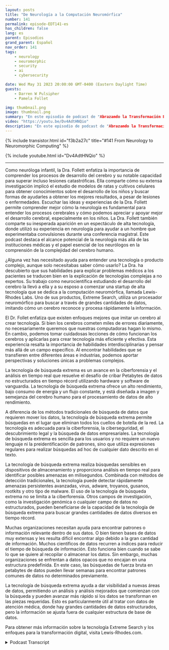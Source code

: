 ```yaml
---
layout: posts
title: "De Neurología a la Computación Neuromórfica"
number: 141
permalink: episode-EDT141-es
has_children: false
lang: es
parent: Episodios
grand_parent: Español
nav_order: 141
tags:
    - neurology
    - neuromorphic
    - security
    - ai
    - cybersecurity

date: Wed May 31 2023 20:00:00 GMT-0400 (Eastern Daylight Time)
guests:
    - Darren W Pulsipher
    - Pamela Follet

img: thumbnail.png
image: thumbnail.png
summary: "En este episodio de podcast de "Abrazando la Transformación Digital", la Dra. Pamela Follett, una neuróloga y co-fundadora de Lewis Rhodes Labs, comparte su experiencia y conocimiento en el campo de la neurología, específicamente en cuanto a la investigación sobre el desarrollo del cerebro en la primera infancia."
video: "https://youtu.be/Dv4AdtHNQio"
description: "En este episodio de podcast de "Abrazando la Transformación Digital", la Dra. Pamela Follett, una neuróloga y co-fundadora de Lewis Rhodes Labs, comparte su experiencia y conocimiento en el campo de la neurología, específicamente en cuanto a la investigación sobre el desarrollo del cerebro en la primera infancia."
---
```


<div>
{% include transistor.html id="f3b2a27c" title="#141 From Neurology to Neuromorphic Computing" %}

{% include youtube.html id="Dv4AdtHNQio" %}
</div>

---

Como neuróloga infantil, la Dra. Follett enfatiza la importancia de comprender los procesos de desarrollo del cerebro y su notable capacidad para superar incluso lesiones catastróficas. Ella comparte cómo su extensa investigación implicó el estudio de modelos de ratas y cultivos celulares para obtener conocimientos sobre el desarrollo de los niños y buscar formas de ayudarles a obtener los mejores resultados, a pesar de lesiones o enfermedades. Escuchar las ideas y experiencias de la Dra. Follett permite comprender mejor cómo la neurología es fundamental para entender los procesos cerebrales y cómo podemos apreciar y apoyar mejor el desarrollo cerebral, especialmente en los niños. La Dra. Follett también comparte su inesperada aparición en un espectáculo de alta tecnología, donde utilizó su experiencia en neurología para ayudar a un hombre que experimentaba convulsiones durante una conferencia magistral. Este podcast destaca el alcance potencial de la neurología más allá de las instituciones médicas y el papel esencial de los neurólogos en la comprensión de la complejidad del cerebro humano.

¿Alguna vez has necesitado ayuda para entender una tecnología o producto complejo, aunque solo necesitabas saber cómo usarlo? La Dra. ha descubierto que sus habilidades para explicar problemas médicos a los pacientes se traducen bien en la explicación de tecnologías complejas a no expertos. Su trabajo como neurocientífica estudiando el desarrollo del cerebro la llevó a ella y a su esposo a comenzar una startup de alta tecnología que se dedica a la computación neuromórfica, llamada Lewis-Rhodes Labs. Uno de sus productos, Extreme Search, utiliza un procesador neuromórfico para buscar a través de grandes cantidades de datos, imitando cómo un cerebro reconoce y procesa rápidamente la información.

El Dr. Follet enfatiza que existen enfoques mejores que imitar un cerebro al crear tecnología. Si bien los cerebros cometen miles de errores diariamente, no necesariamente queremos que nuestras computadoras hagan lo mismo. En cambio, podemos tomar cuidadosas lecciones de cómo funcionan los cerebros y aplicarlas para crear tecnología más eficiente y efectiva. Esta experiencia resalta la importancia de habilidades interdisciplinarias y pensar más allá de un campo específico. Al encontrar habilidades que se transfieren entre diferentes áreas e industrias, podemos aportar perspectivas y soluciones únicas a problemas complejos.

La tecnología de búsqueda extrema es un avance en la ciberforensia y el análisis en tiempo real que resuelve el desafío de cribar Petabytes de datos no estructurados en tiempo récord utilizando hardware y software de vanguardia. La tecnología de búsqueda extrema ofrece un alto rendimiento, bajo consumo de energía y un flujo constante, y está diseñada a imagen y semejanza del cerebro humano para el procesamiento de datos de alto rendimiento.

A diferencia de los métodos tradicionales de búsqueda de datos que requieren mover los datos, la tecnología de búsqueda extrema permite búsquedas en el lugar que eliminan todos los cuellos de botella de la red. La tecnología es adecuada para la ciberforensia, la ciberseguridad, el descubrimiento legal y la búsqueda de datos empresariales. La tecnología de búsqueda extrema es sencilla para los usuarios y no requiere un nuevo lenguaje ni la preidentificación de patrones, sino que utiliza expresiones regulares para realizar búsquedas ad hoc de cualquier dato descrito en el texto.

La tecnología de búsqueda extrema realiza búsquedas sensibles en dispositivos de almacenamiento y proporciona análisis en tiempo real para identificar posibles amenazas en milisegundos. Combinada con métodos de detección tradicionales, la tecnología puede detectar rápidamente amenazas persistentes avanzadas, virus, adware, troyanos, gusanos, rootkits y otro tipo de malware. El uso de la tecnología de búsqueda extrema no se limita a la ciberforensia. Otros campos de investigación, como la investigación genómica o cualquier campo de datos no estructurados, pueden beneficiarse de la capacidad de la tecnología de búsqueda extrema para buscar grandes cantidades de datos diversos en tiempo récord.

Muchas organizaciones necesitan ayuda para encontrar patrones o información relevante dentro de sus datos. O bien tienen bases de datos muy extensas y les resulta difícil encontrar algo debido a la gran cantidad de información. Muchos científicos de datos recurren a índices para reducir el tiempo de búsqueda de información. Esto funciona bien cuando se sabe lo que se quiere al recopilar o almacenar los datos. Sin embargo, muchas organizaciones se enfrentan a datos opacos que no encajan en una estructura predefinida. En este caso, las búsquedas de fuerza bruta en petabytes de datos pueden llevar semanas para encontrar patrones comunes de datos no determinados previamente.

La tecnología de búsqueda extrema ayuda a dar visibilidad a nuevas áreas de datos, permitiendo un análisis y análisis mejorados que comienzan con la búsqueda y pueden avanzar más rápido si los datos se transforman en las piezas requeridas. Esto es particularmente útil al tratar con datos de atención médica, donde hay grandes cantidades de datos estructurados, pero la información se ajusta fuera de cualquier estructura de base de datos.

Para obtener más información sobre la tecnología Extreme Search y los enfoques para la transformación digital, visita Lewis-Rhodes.com.



<details>
<summary> Podcast Transcript </summary>

<p></p>

</details>

